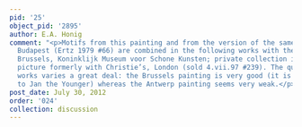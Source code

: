 ```yaml
---
pid: '25'
object_pid: '2895'
author: E.A. Honig
comment: "<p>Motifs from this painting and from the version of the same subject in
  Budapest (Ertz 1979 #66) are combined in the following works with the same subject:
  Brussels, Koninklijk Museum voor Schone Kunsten; private collection in Antwerp;
  picture formerly with Christie’s, London (sold 4.vii.97 #239). The quality of these
  works varies a great deal: the Brussels painting is very good (it is sometimes attributed
  to Jan the Younger) whereas the Antwerp painting seems very weak.</p>"
post_date: July 30, 2012
order: '024'
collection: discussion
---
```

